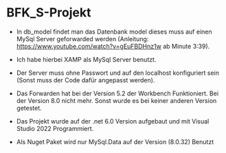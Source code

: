 # BFK_S-Projekt

- In db_model findet man das Datenbank model dieses muss auf einen MySql Server geforwarded werden (Anleitung: https://www.youtube.com/watch?v=gEuFBDHnz1w ab Minute 3:39).

- Ich habe hierbei XAMP als MySql Server benutzt. 

- Der Server muss ohne Passwort und auf den localhost konfiguriert sein (Sonst muss der Code dafür angepasst werden).

- Das Forwarden hat bei der Version 5.2 der Workbench Funktioniert. Bei der Version 8.0 nicht mehr. Sonst wurde es bei keiner anderen Version getestet.

- Das Projekt wurde auf der .net 6.0 Version aufgebaut und mit Visual Studio 2022 Programmiert.

- Als Nuget Paket wird nur MySql.Data auf der Version (8.0.32) Benutzt
